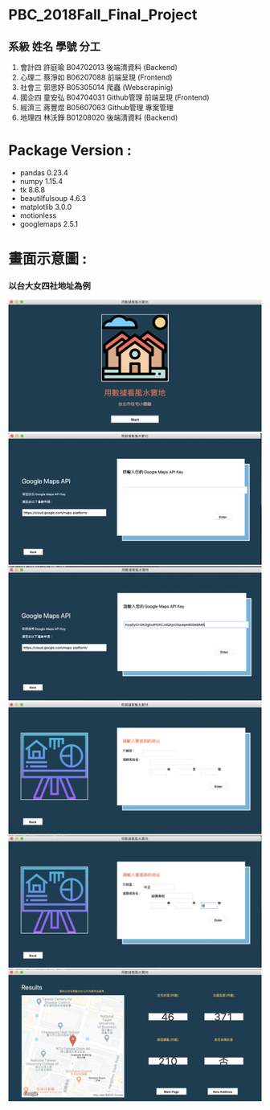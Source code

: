 # PBC_2018Fall_Final_Project



   系級   姓名   學號      分工
----------------------------------------
1. 會計四 許庭瑜 B04702013 後端清資料 (Backend)
2. 心理二 蔡淨如 B06207088 前端呈現 (Frontend)
3. 社會三 郭思妤 B05305014 爬蟲 (Webscrapinig)
4. 國企四 童安弘 B04704031 Github管理 前端呈現 (Frontend)
5. 經濟三 蔣豐煜 B05607063 Github管理 專案管理
6. 地理四 林沃錚 B01208020 後端清資料 (Backend)


# Package Version :
 - pandas 0.23.4
 - numpy 1.15.4
 - tk 8.6.8
 - beautilfulsoup 4.6.3
 - matplotlib 3.0.0
 - motionless
 - googlemaps 2.5.1
 
 # 畫面示意圖 :
 ### 以台大女四社地址為例
 ![image](https://github.com/fishkuo/PBC_2018Fall_Final_Project/blob/master/image/app%E7%95%AB%E9%9D%A2-1.png)
 ![image](https://github.com/fishkuo/PBC_2018Fall_Final_Project/blob/master/image/app%E7%95%AB%E9%9D%A2-2.png)
 ![image](https://github.com/fishkuo/PBC_2018Fall_Final_Project/blob/master/image/app%E7%95%AB%E9%9D%A2-3.png)
 ![image](https://github.com/fishkuo/PBC_2018Fall_Final_Project/blob/master/image/app%E7%95%AB%E9%9D%A2-4.png)
 ![image](https://github.com/fishkuo/PBC_2018Fall_Final_Project/blob/master/image/app%E7%95%AB%E9%9D%A2-5.png)
 ![image](https://github.com/fishkuo/PBC_2018Fall_Final_Project/blob/master/image/app%E7%95%AB%E9%9D%A2-6.png)
